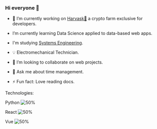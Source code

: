 ### Hi everyone 👋

- 🔭 I’m currently working on [Harvask:cherries:](https://indigo-taskmanager.herokuapp.com/) a crypto farm exclusive for developers.

   
- I’m currently learning Data Science applied to data-based web apps.
- I'm studying [Systems Engineering](https://en.wikipedia.org/wiki/Systems_engineering).
- 💡 Electromechanical Technician.
- 👯 I’m looking to collaborate on web projects.
- 💬 Ask me about time management.
- ⚡ Fun fact: Love reading docs.

Technologies:

Python      ![50%](https://progress-bar.dev/90)

React  ![50%](https://progress-bar.dev/90)

Vue  ![50%](https://progress-bar.dev/80)



